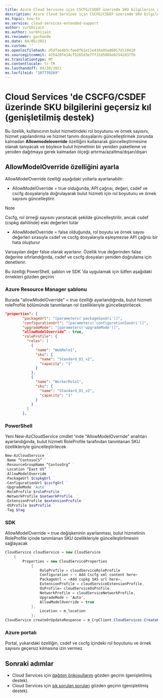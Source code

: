 ```yaml
---
title: Azure Cloud Services için CSCFG/CSDEF üzerinde SKU bilgilerini geçersiz kıl (genişletilmiş destek)
description: Azure Cloud Services için CSCFG/CSDEF üzerinde SKU bilgilerini geçersiz kıl (genişletilmiş destek)
ms.topic: how-to
ms.service: cloud-services-extended-support
author: surbhijain
ms.author: surbhijain
ms.reviewer: gachandw
ms.date: 04/05/2021
ms.custom: ''
ms.openlocfilehash: d5dfae4b5cfee8f61e11e418a05e86017d119410
ms.sourcegitcommit: 425420fe14cf5265d3e7ff31d596be62542837fb
ms.translationtype: MT
ms.contentlocale: tr-TR
ms.lasthandoff: 04/20/2021
ms.locfileid: "107739269"
---
```

# <a name="override-sku-information-over-cscfgcsdef-in-cloud-services-extended-support"></a>Cloud Services 'de CSCFG/CSDEF üzerinde SKU bilgilerini geçersiz kıl (genişletilmiş destek) 

Bu özellik, kullanıcının bulut hizmetindeki rol boyutunu ve örnek sayısını, hizmet yapılandırma ve hizmet tanımı dosyalarını güncelleştirmek zorunda kalmadan **Allowmodeloverride** özelliğini kullanarak güncelleştirmesine olanak tanıyacak ve böylece bulut hizmetinin bir yeniden paketleme ve yeniden dağıtmaya gerek kalmadan ölçeği artırma/azaltma/dışarı/dışarı

## <a name="set-allowmodeloverride-property"></a>AllowModelOverride özelliğini ayarla
AllowModelOverride özelliği aşağıdaki yollarla ayarlanabilir:
* AllowModelOverride = true olduğunda, API çağrısı, değeri, csdef ve cscfg dosyalarıyla doğrulayarak bulut hizmeti için rol boyutunu ve örnek sayısını güncelleştirir. 
> [!Note]
> Cscfg, rol örneği sayısını yansıtacak şekilde güncelleştirilir, ancak csdef (cspkg dahilinde) eski değerleri tutar
* AllowModelOverride = false olduğunda, rol boyutu ve örnek sayısı değerleri sırasıyla csdef ve cscfg dosyalarıyla eşleşmezse API çağrısı bir hata oluşturur

Varsayılan değer false olarak ayarlanır. Özellik true değerinden false değerine sıfırlandığında, csdef ve cscfg dosyaları yeniden doğrulama için denetlenir.

Bu özelliği PowerShell, şablon ve SDK 'da uygulamak için lütfen aşağıdaki örnekleri gözden geçirin

### <a name="azure-resource-manager-template"></a>Azure Resource Manager şablonu
Burada "allowModelOverride" = true özelliği ayarlandığında, bulut hizmeti roleProfile bölümünde tanımlanan rol özellikleriyle güncelleştirilecek
```json
"properties": {
        "packageUrl": "[parameters('packageSasUri')]",
        "configurationUrl": "[parameters('configurationSasUri')]",
        "upgradeMode": "[parameters('upgradeMode')]",
        “allowModelOverride” : true,
        "roleProfile": {
          "roles": [
            {
              "name": "WebRole1",
              "sku": {
                "name": "Standard_D1_v2",
                "capacity": "1"
              }
            },
            {
              "name": "WorkerRole1",
              "sku": {
                "name": "Standard_D1_v2",
                "capacity": "1"
              }
            }
          ]
        },

```
### <a name="powershell"></a>PowerShell
Yeni New-AzCloudService cmdlet 'inde "AllowModelOverride" anahtarı ayarlandığında, bulut hizmeti RoleProfile tarafından tanımlanan SKU özellikleriyle güncelleştirilecek
```powershell
New-AzCloudService ` 
-Name “ContosoCS” ` 
-ResourceGroupName “ContosOrg” ` 
-Location “East US” `
-AllowModelOverride  ` 
-PackageUrl $cspkgUrl ` 
-ConfigurationUrl $cscfgUrl ` 
-UpgradeMode 'Auto' ` 
-RoleProfile $roleProfile ` 
-NetworkProfile $networkProfile  ` 
-ExtensionProfile $extensionProfile ` 
-OSProfile $osProfile `
-Tag $tag
```
### <a name="sdk"></a>SDK
AllowModelOverride = true değişkeninin ayarlanması, bulut hizmetinin RoleProfile içinde tanımlanan SKU özellikleriyle güncelleştirilmesini sağlayacak

```csharp
CloudService cloudService = new CloudService
    {
        Properties = new CloudServiceProperties
            {
                RoleProfile = cloudServiceRoleProfile
                Configuration = < Add Cscfg xml content here>
                PackageUrl = <Add cspkg SAS url here>,
                ExtensionProfile = cloudServiceExtensionProfile,
                OsProfile= cloudServiceOsProfile,
                NetworkProfile = cloudServiceNetworkProfile,
                UpgradeMode = 'Auto',
                AllowModelOverride = true
            },
                Location = m_location
            };
CloudService createOrUpdateResponse = m_CrpClient.CloudServices.CreateOrUpdate(“ContosOrg”, “ContosoCS”, cloudService);
```
### <a name="azure-portal"></a>Azure portalı
Portal, yukarıdaki özelliğin, csdef ve cscfg içindeki rol boyutunu ve örnek sayısını geçersiz kılmasına izin vermez. 


## <a name="next-steps"></a>Sonraki adımlar 
- Cloud Services için [dağıtım önkoşullarını](deploy-prerequisite.md) gözden geçirin (genişletilmiş destek).
- Cloud Services için [sık sorulan soruları](faq.md) gözden geçirin (genişletilmiş destek).
